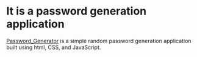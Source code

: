 # It is a password generation application
[Password_Generator](https://password-generator-orcin-tau.vercel.app/) is a simple random password generation application built using html, CSS, and JavaScript.
